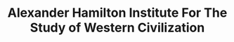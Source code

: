 ---
layout: repo
title: "Alexander Hamilton Institute For The Study of Western Civilization"
id: 19367
permalink: repos/19367/
---